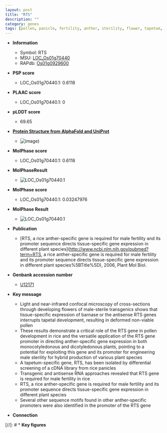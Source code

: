 ```yaml
---
layout: post
title: "RTS"
description: ""
category: genes
tags: [pollen, panicle, fertility, anther, sterility, flower, tapetum, tapetal, sterile]
---
```


* **Information**  
    + Symbol: RTS  
    + MSU: [LOC_Os01g70440](http://rice.plantbiology.msu.edu/cgi-bin/ORF_infopage.cgi?orf=LOC_Os01g70440)  
    + RAPdb: [Os01g0929600](http://rapdb.dna.affrc.go.jp/viewer/gbrowse_details/irgsp1?name=Os01g0929600)  

* **PSP score**  
    + LOC_Os01g70440.1: 0.6118 

* **PLAAC score**  
    + LOC_Os01g70440.1: 0 

* **pLDDT score**
    + 69.65

* **[Protein Structure from AlphaFold and UniProt](https://www.uniprot.org/uniprotkb/Q942X0/entry#structure)**
    + ![image](https://ricepsp.github.io/images/Q9/AF-Q942X0-F1.png))

* **MolPhase score**
    + LOC_Os01g70440.1: 0.6118

* **MolPhaseResult**
    + ![LOC_Os01g70440.1](https://ricepsp.github.io/pictures/LOC_Os01g/LOC_Os01g70440.1.png)

* **MolPhase score**
    + LOC_Os01g70440.1: 0.03247976

* **MolPhase Result**
    + ![LOC_Os01g70440.1](https://304243504.github.io/Pictures/LOC_Os01g/LOC_Os01g70440.1.png)

* **Publication**  
    + [RTS, a rice anther-specific gene is required for male fertility and its promoter sequence directs tissue-specific gene expression in different plant species](http://www.ncbi.nlm.nih.gov/pubmed?term=RTS, a rice anther-specific gene is required for male fertility and its promoter sequence directs tissue-specific gene expression in different plant species%5BTitle%5D), 2006, Plant Mol Biol.

* **Genbank accession number**  
    + [U12171](http://www.ncbi.nlm.nih.gov/nuccore/U12171)

* **Key message**  
    + Light and near-infrared confocal microscopy of cross-sections through developing flowers of male-sterile transgenics shows that tissue-specific expression of barnase or the antisense RTS genes interrupts tapetal development, resulting in deformed non-viable pollen
    + These results demonstrate a critical role of the RTS gene in pollen development in rice and the versatile application of the RTS gene promoter in directing anther-specific gene expression in both monocotyledonous and dicotyledonous plants, pointing to a potential for exploiting this gene and its promoter for engineering male sterility for hybrid production of various plant species
    + A tapetum-specific gene, RTS, has been isolated by differential screening of a cDNA library from rice panicles
    + Transgenic and antisense RNA approaches revealed that RTS gene is required for male fertility in rice
    + RTS, a rice anther-specific gene is required for male fertility and its promoter sequence directs tissue-specific gene expression in different plant species
    + Several other sequence motifs found in other anther-specific promoters were also identified in the promoter of the RTS gene

* **Connection**  

[//]: # * **Key figures**  


